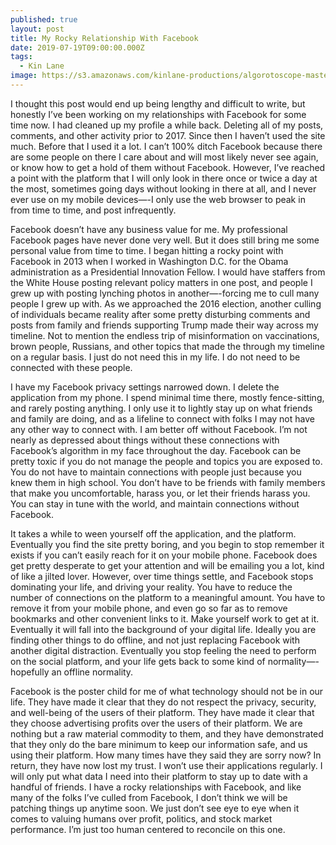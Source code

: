 ```yaml
---
published: true
layout: post
title: My Rocky Relationship With Facebook
date: 2019-07-19T09:00:00.000Z
tags:
  - Kin Lane
image: https://s3.amazonaws.com/kinlane-productions/algorotoscope-master/aws-s3-stories-beach-rocks-currents-blue-circuit-4.jpg
---
```

I thought this post would end up being lengthy and difficult to write, but honestly I’ve been working on my relationships with Facebook for some time now. I had cleaned up my profile a while back. Deleting all of my posts, comments, and other activity prior to 2017. Since then I haven’t used the site much. Before that I used it a lot. I can’t 100% ditch Facebook because there are some people on there I care about and will most likely never see again, or know how to get a hold of them without Facebook. However, I’ve reached a point with the platform that I will only look in there once or twice a day at the most, sometimes going days without looking in there at all, and I never ever use on my mobile devices—-I only use the web browser to peak in from time to time, and post infrequently.

Facebook doesn’t have any business value for me. My professional Facebook pages have never done very well. But it does still bring me some personal value from time to time. I began hitting a rocky point with Facebook in 2013 when I worked in Washington D.C. for the Obama administration as a Presidential Innovation Fellow. I would have staffers from the White House posting relevant policy matters in one post, and people I grew up with posting lynching photos in another—-forcing me to cull many people I grew up with. As we approached the 2016 election, another culling of individuals became reality after some pretty disturbing comments and posts from family and friends supporting Trump made their way across my timeline. Not to mention the endless trip of misinformation on vaccinations, brown people, Russians, and other topics that made the through my timeline on a regular basis. I just do not need this in my life. I do not need to be connected with these people.

I have my Facebook privacy settings narrowed down. I delete the application from my phone. I spend minimal time there, mostly fence-sitting, and rarely posting anything. I only use it to lightly stay up on what friends and family are doing, and as a lifeline to connect with folks I may not have any other way to connect with. I am better off without Facebook. I’m not nearly as depressed about things without these connections with Facebook’s algorithm in my face throughout the day. Facebook can be pretty toxic if you do not manage the people and topics you are exposed to. You do not have to maintain connections with people just because you knew them in high school. You don’t have to be friends with family members that make you uncomfortable, harass you, or let their friends harass you. You can stay in tune with the world, and maintain connections without Facebook.

It takes a while to ween yourself off the application, and the platform. Eventually you find the site pretty boring, and you begin to stop remember it exists if you can’t easily reach for it on your mobile phone. Facebook does get pretty desperate to get your attention and will be emailing you a lot, kind of like a jilted lover. However, over time things settle, and Facebook stops dominating your life, and driving your reality. You have to reduce the number of connections on the platform to a meaningful amount. You have to remove it from your mobile phone, and even go so far as to remove bookmarks and other convenient links to it. Make yourself work to get at it. Eventually it will fall into the background of your digital life. Ideally you are finding other things to do offline, and not just replacing Facebook with another digital distraction. Eventually you stop feeling the need to perform on the social platform, and your life gets back to some kind of normality—-hopefully an offline normality.

Facebook is the poster child for me of what technology should not be in our life. They have made it clear that they do not respect the privacy, security, and well-being of the users of their platform. They have made it clear that they choose advertising profits over the users of their platform. We are nothing but a raw material commodity to them, and they have demonstrated that they only do the bare minimum to keep our information safe, and us using their platform. How many times have they said they are sorry now? In return, they have now lost my trust. I won’t use their applications regularly. I will only put what data I need into their platform to stay up to date with a handful of friends. I have a rocky relationships with Facebook, and like many of the folks I’ve culled from Facebook, I don’t think we will be patching things up anytime soon. We just don’t see eye to eye when it comes to valuing humans over profit, politics, and stock market performance. I’m just too human centered to reconcile on this one.
